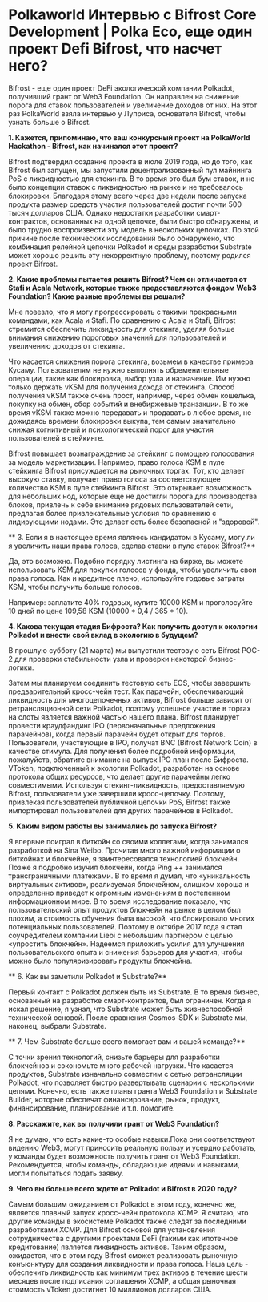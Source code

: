 # Polkaworld Интервью с Bifrost Core Development | Polka Eco, еще один проект Defi Bifrost, что насчет него?

Bifrost - еще один проект DeFi экологической компании Polkadot, получивший грант от Web3 Foundation. Он направлен на снижение порога для ставок пользователей и увеличение доходов от них. На этот раз PolkaWorld взяла интервью у Луприса, основателя Bifrost, чтобы узнать больше о Bifrost.


**1. Кажется, припоминаю, что ваш конкурсный проект на PolkaWorld Hackathon - Bifrost, как начинался этот проект?**

Bifrost подтвердил создание проекта в июле 2019 года, но до того, как Bifrost был запущен, мы запустили децентрализованный пул майнинга PoS с ликвидностью для стекинга. В то время это был бум ставок, и не было концепции ставок с ликвидностью на рынке и не требовалось блокировки. Благодаря этому всего через две недели после запуска продукта размер средств участия пользователей достиг почти 500 тысяч долларов США. Однако недостатки разработки смарт-контрактов, основанных на одной цепочке, были быстро обнаружены, и было трудно воспроизвести эту модель в нескольких цепочках. По этой причине после технических исследований было обнаружено, что комбинация релейной цепочки Polkadot и среды разработки Substrate может хорошо решить эту некорректную проблему, поэтому родился проект Bifrost.

**2. Какие проблемы пытается решить Bifrost? Чем он отличается от Stafi и Acala Network, которые также предоставляются фондом Web3 Foundation? Какие разные проблемы вы решали?**

Мне повезло, что я могу прогрессировать с такими прекрасными командами, как Acala и Stafi. По сравнению с Acala и Stafi, Bifrost стремится обеспечить ликвидность для стекинга, уделяя больше внимания снижению пороговых значений для пользователей и увеличению доходов от стекинга.

Что касается снижения порога стекинга, возьмем в качестве примера Кусаму. Пользователям не нужно выполнять обременительные операции, такие как блокировка, выбор узла и назначение. Им нужно только держать vKSM для получения дохода от стекинга. Способ получения vKSM также очень прост, например, через обмен кошелька, покупку на обмен, сбор событий и внебиржевые транзакции. В то же время vKSM также можно передавать и продавать в любое время, не дожидаясь времени блокировки выкупа, тем самым значительно снижая когнитивный и психологический порог для участия пользователей в стейкинге.

Bifrost повышает вознаграждение за стейкинг с помощью голосования за модель маркетизации. Например, право голоса KSM в пуле стейкинга Bifrost присуждается на рыночных торгах. Тот, кто делает высокую ставку, получает право голоса за соответствующее количество KSM в пуле стейкинга Bifrost. Это открывает возможность для небольших нод, которые еще не достигли порога для производства блоков, привлечь к себе внимание рядовых пользователей сети, предлагая более привлекательные условия по сравнению с лидирующими нодами. Это делает сеть более безопасной и "здоровой".

** 3. Если я в настоящее время являюсь кандидатом в Кусаму, могу ли я увеличить наши права голоса, сделав ставки в пуле ставок Bifrost?**

Да, это возможно. Подобно порядку листинга на бирже, вы можете использовать KSM для покупки голосов у фонда, чтобы увеличить свои права голоса. Как и кредитное плечо, используйте годовые затраты KSM, чтобы получить больше голосов.

Например: заплатите 40% годовых, купите 10000 KSM и проголосуйте 10 дней по цене 109,58 KSM (10000 * 0,4 / 365 * 10).

**4. Какова текущая стадия Бифроста? Как получить доступ к экологии Polkadot и внести свой вклад в экологию в будущем?**

В прошлую субботу (21 марта) мы выпустили тестовую сеть Bifrost POC-2 для проверки стабильности узла и проверки некоторой бизнес-логики.

Затем мы планируем соединить тестовую сеть EOS, чтобы завершить предварительный кросс-чейн тест. Как парачейн, обеспечивающий ликвидность для многоцепочечных активов, Bifrost больше зависит от ретрансляционной сети Polkadot, поэтому успешное участие в торгах на слоты является важной частью нашего плана. Bifrost планирует провести краудфандинг IPO (первоначальные предложения парачейнов), когда первый парачейн будет открыт для торгов. Пользователи, участвующие в IPO, получат BNC (Bifrost Network Coin) в качестве стимула. Для получения более подробной информации, пожалуйста, обратите внимание на выпуск IPO план после Бифроста. VToken, подключенный к экологии Polkadot, разработан на основе протокола общих ресурсов, что делает другие парачейны легко совместимыми. Используя стекинг-ликвидность, предоставляемую Bifrost, пользователи уже завершили кросс-цепочку. Поэтому, привлекая пользователей публичной цепочки PoS, Bifrost также импортировал пользователей для других парачейнов в Polkadot.

**5. Каким видом работы вы занимались до запуска Bifrost?**

Я впервые поиграл в биткойн со своими коллегами, когда занимался разработкой на Sina Weibo. Прочитав много важной информации о биткойнах и блокчейне, я заинтересовался технологией блокчейн. Позже я подробно изучил блокчейн, когда Ping ++ занимался трансграничными платежами. В то время я думал, что «уникальность виртуальных активов», реализуемая блокчейном, слишком хороша и определенно приведет к огромным изменениям в постепенном информационном мире. В то время исследование показало, что пользовательский опыт продуктов блокчейн на рынке в целом был плохим, а стоимость обучения была высокой, что блокировало многих потенциальных пользователей. Поэтому в октябре 2017 года я стал соучредителем компании Liebi с небольшим партнером с целью «упростить блокчейн». Надеемся приложить усилия для улучшения пользовательского опыта и снижения барьеров для участия, чтобы можно было популяризировать продукты блокчейна.

** 6. Как вы заметили Polkadot и Substrate?**

Первый контакт с Polkadot должен быть из Substrate. В то время бизнес, основанный на разработке смарт-контрактов, был ограничен. Когда я искал решение, я узнал, что Substrate может быть жизнеспособной технической основой. После сравнения Cosmos-SDK и Substrate мы, наконец, выбрали Substrate.

** 7. Чем Substrate больше всего помогает вам и вашей команде?**

С точки зрения технологий, снизьте барьеры для разработки блокчейнов и сэкономьте много рабочей нагрузки. Что касается продуктов, Substrate изначально совместим с сетью ретрансляции Polkadot, что позволяет быстро развертывать сценарии с несколькими цепями. Конечно, есть также планы гранта Web3 Foundation и Substrate Builder, которые обеспечат финансирование, рынок, продукт, финансирование, планирование и т.п. помогите.

**8. Расскажите, как вы получили грант от Web3 Foundation?**

Я не думаю, что есть какие-то особые навыки.Пока они соответствуют видению Web3, могут приносить реальную пользу и усердно работать, у команды будет возможность получить грант от Web3 Foundation. Рекомендуется, чтобы команды, обладающие идеями и навыками, могли попытаться подать заявку.

**9. Чего вы больше всего ждете от Polkadot и Bifrost в 2020 году?**

Самым большим ожиданием от Polkadot в этом году, конечно же, является плавный запуск кросс-чейн протокола XCMP. Я считаю, что другие команды в экосистеме Polkadot также следят за последними разработками XCMP. Для Bifrost основой для установления сотрудничества с другими проектами DeFi (такими как ипотечное кредитование) является ликвидность активов. Таким образом, ожидается, что в этом году Bifrost сможет реализовать рыночную конъюнктуру для создания ликвидности и права голоса. Наша цель - обеспечить ликвидность как минимум трех активов в течение шести месяцев после подписания соглашения XCMP, а общая рыночная стоимость vToken достигнет 10 миллионов долларов США.